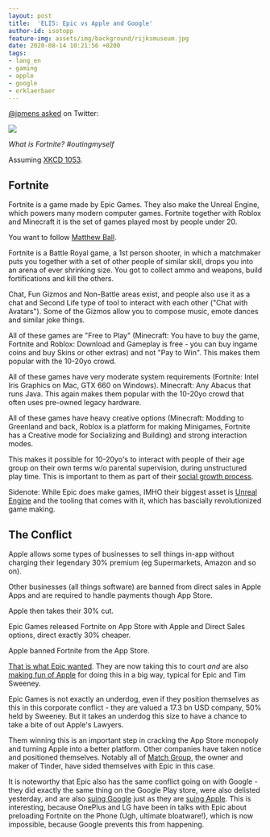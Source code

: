 ```yaml
---
layout: post
title:  'ELI5: Epic vs Apple and Google'
author-id: isotopp
feature-img: assets/img/background/rijksmuseum.jpg
date: 2020-08-14 10:21:56 +0200
tags:
- lang_en
- gaming
- apple
- google
- erklaerbaer
---
```

[@jpmens asked](https://twitter.com/jpmens/status/1294156181100007425) on Twitter:

[![](/uploads/2020/08/fortnite.jpg)](https://twitter.com/jpmens/status/1294156181100007425)

*What is Fortnite? #outingmyself*

Assuming [XKCD 1053](https://xkcd.com/1053/).

## Fortnite

Fortnite is a game made by Epic Games. They also make the Unreal Engine, which powers many modern computer games. Fortnite together with Roblox and Minecraft it is the set of games played most by people under 20.

You want to follow [Matthew Ball](https://twitter.com/ballmatthew).

Fortnite is a Battle Royal game, a 1st person shooter, in which a matchmaker puts you together with a set of other people of similar skill, drops you into an arena of ever shrinking size. You got to collect ammo and weapons, build fortifications and kill the others.

Chat, Fun Gizmos and Non-Battle areas exist, and people also use it as a chat and Second Life type of tool to interact with each other ("Chat with Avatars"). Some of the Gizmos allow you to compose music, emote dances and similar joke things.

All of these games are "Free to Play" (Minecraft: You have to buy the game, Fortnite and Roblox: Download and Gameplay is free - you can buy ingame coins and buy Skins or other extras) and not "Pay to Win". This makes them popular with the 10-20yo crowd.

All of these games have very moderate system requirements (Fortnite: Intel Iris Graphics on Mac, GTX 660 on Windows). Minecraft: Any Abacus that runs Java. This again makes them popular with the 10-20yo crowd that often uses pre-owned legacy hardware.

All of these games have heavy creative options (Minecraft: Modding to Greenland and back, Roblox is a platform for making Minigames, Fortnite has a Creative mode for Socializing and Building) and strong interaction modes.

This makes it possible for 10-20yo's to interact with people of their age group on their own terms w/o parental supervision, during unstructured play time. This is important to them as part of their [social growth process](https://www.amazon.com/-/de/danah-boyd/dp/0300199007). 

Sidenote: While Epic does make games, IMHO their biggest asset is [Unreal Engine](https://en.wikipedia.org/wiki/Unreal_Engine#Unreal_Engine_5) and the tooling that comes with it, which has bascially revolutionized game making.

## The Conflict

Apple allows some types of businesses to sell things in-app without charging their legendary 30% premium (eg Supermarkets, Amazon and so on).

Other businesses (all things software) are banned from direct sales in Apple Apps and are required to handle payments though App Store.

Apple then takes their 30% cut.

Epic Games released Fortnite on App Store with Apple and Direct Sales options, direct exactly 30% cheaper.

Apple banned Fortnite from the App Store.

[That is what Epic wanted](https://twitter.com/TimSweeneyEpic/status/1294076353965428736). They are now taking this to court *and* are also [making fun of Apple](https://www.youtube.com/watch?v=aP6-6Qixaco) for doing this in a big way, typical for Epic and Tim Sweeney.

Epic Games is not exactly an underdog, even if they position themselves as this in this corporate conflict - they are valued a 17.3 bn USD company, 50% held by Sweeney. But it takes an underdog this size to have a chance to take a bite of out Apple's Lawyers.

Them winning this is an important step in cracking the App Store monopoly and turning Apple into a better platform. Other companies have taken notice and positioned themselves. Notably all of [Match Group](https://en.wikipedia.org/wiki/Match_Group), the owner and maker of Tinder, have sided themselves with Epic in this case.

It is noteworthy that Epic also has the same conflict going on with Google - they did exactly the same thing on the Google Play store, were also delisted yesterday, and are also [suing Google](https://www.theverge.com/2020/8/13/21368363/epic-google-fortnite-lawsuit-antitrust-app-play-store-apple-removal) just as they are [suing Apple](https://www.engadget.com/fortnite-maker-epic-games-sues-apple-195415590.html). This is interesting, because OnePlus and LG have been in talks with Epic about preloading Fortnite on the Phone (Ugh, ultimate bloatware!), which is now impossible, because Google prevents this from happening. 
